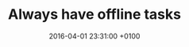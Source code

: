 ---
layout: post
title:  "Always have offline tasks"
date:   2016-04-01 23:31:00 +0100
categories: remote
---